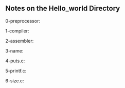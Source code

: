 ## Notes on the Hello_world Directory
0-preprocessor:

1-compiler:

2-assembler:

3-name:

4-puts.c:

5-printf.c:

6-size.c:
